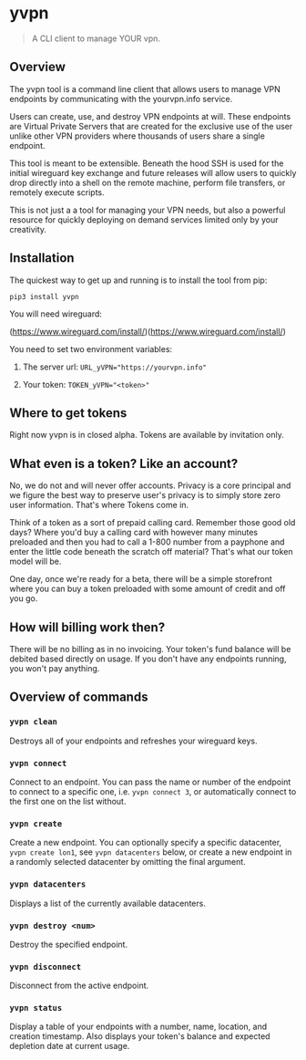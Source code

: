 # yvpn
> A CLI client to manage YOUR vpn.

## Overview

The yvpn tool is a command line client that allows users to manage VPN endpoints by communicating with the yourvpn.info service.  

Users can create, use, and destroy VPN endpoints at will.  These endpoints are Virtual Private Servers that are created for the exclusive use of the user unlike other VPN providers where thousands of users share a single endpoint.

This tool is meant to be extensible.  Beneath the hood SSH is used for the initial wireguard key exchange and future releases will allow users to quickly drop directly into a shell on the remote machine, perform file transfers, or remotely execute scripts.  

This is not just a a tool for managing your VPN needs, but also a powerful resource for quickly deploying on demand services limited only by your creativity.

## Installation

The quickest way to get up and running is to install the tool from pip:

`pip3 install yvpn`

You will need wireguard:

(https://www.wireguard.com/install/)(https://www.wireguard.com/install/)

You need to set two environment variables:

1. The server url:
	`URL_yVPN="https://yourvpn.info"`

2. Your token:
	`TOKEN_yVPN="<token>"`

## Where to get tokens

Right now yvpn is in closed alpha.  Tokens are available by invitation only.

## What even is a token?  Like an account?

No, we do not and will never offer accounts.  Privacy is a core principal and we figure the best way to preserve user's privacy is to simply store zero user information.  That's where Tokens come in.

Think of a token as a sort of prepaid calling card.  Remember those good old days?  Where you'd buy a calling card with however many minutes preloaded and then you had to call a 1-800 number from a payphone and enter the little code beneath the scratch off material?  That's what our token model will be.  

One day, once we're ready for a beta, there will be a simple storefront where you can buy a token preloaded with some amount of credit and off you go.

## How will billing work then?

There will be no billing as in no invoicing.  Your token's fund balance will be debited based directly on usage.  If you don't have any endpoints running, you won't pay anything. 

## Overview of commands

### `yvpn clean`

Destroys all of your endpoints and refreshes your wireguard keys.

### `yvpn connect`

Connect to an endpoint.  You can pass the name or number of the endpoint to connect to a specific one, i.e. `yvpn connect 3`, or automatically connect to the first one on the list without.

### `yvpn create`

Create a new endpoint.  You can optionally specify a specific datacenter, `yvpn create lon1`, see `yvpn datacenters` below, or create a new endpoint in a randomly selected datacenter by omitting the final argument.

### `yvpn datacenters`

Displays a list of the currently available datacenters.  

### `yvpn destroy <num>`

Destroy the specified endpoint.

### `yvpn disconnect`

Disconnect from the active endpoint.

### `yvpn status`

Display a table of your endpoints with a number, name, location, and creation timestamp.  Also displays your token's balance and expected depletion date at current usage.

